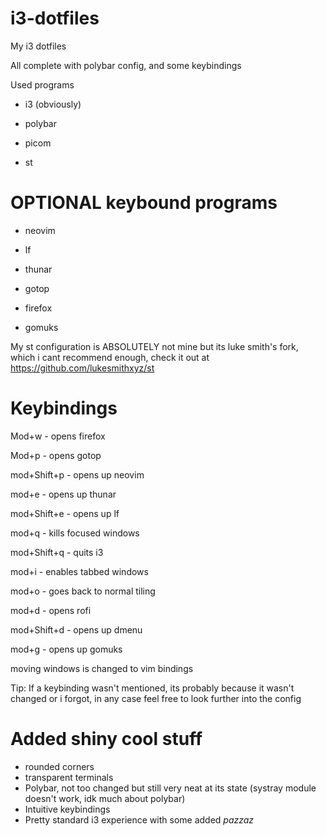 # i3-dotfiles
My i3 dotfiles

All complete with polybar config, and some keybindings

Used programs

* i3 (obviously)
 
* polybar

* picom

* st

# OPTIONAL keybound programs

* neovim

* lf

* thunar

* gotop

* firefox

* gomuks
  
My st configuration is ABSOLUTELY not mine but its luke smith's fork, which i cant recommend enough, check it out at https://github.com/lukesmithxyz/st

# Keybindings

Mod+w - opens firefox

Mod+p - opens gotop

mod+Shift+p - opens up neovim

mod+e - opens up thunar

mod+Shift+e - opens up lf

mod+q - kills focused windows

mod+Shift+q - quits i3

mod+i - enables tabbed windows

mod+o - goes back to normal tiling

mod+d - opens rofi

mod+Shift+d - opens up dmenu

mod+g - opens up gomuks

moving windows is changed to vim bindings

Tip: If a keybinding wasn't mentioned, its probably because it wasn't changed or i forgot, in any case feel free to look further into the config

# Added shiny cool stuff

* rounded corners
* transparent terminals
* Polybar, not too changed but still very neat at its state (systray module doesn't work, idk much about polybar)
* Intuitive keybindings
* Pretty standard i3 experience with some added *pazzaz*
